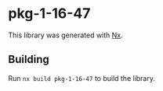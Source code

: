 # pkg-1-16-47

This library was generated with [Nx](https://nx.dev).

## Building

Run `nx build pkg-1-16-47` to build the library.
